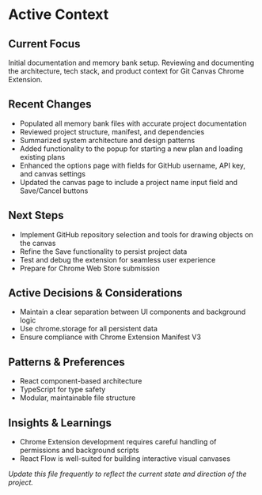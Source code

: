 # Active Context

## Current Focus
Initial documentation and memory bank setup. Reviewing and documenting the architecture, tech stack, and product context for Git Canvas Chrome Extension.

## Recent Changes
- Populated all memory bank files with accurate project documentation
- Reviewed project structure, manifest, and dependencies
- Summarized system architecture and design patterns
- Added functionality to the popup for starting a new plan and loading existing plans
- Enhanced the options page with fields for GitHub username, API key, and canvas settings
- Updated the canvas page to include a project name input field and Save/Cancel buttons

## Next Steps
- Implement GitHub repository selection and tools for drawing objects on the canvas
- Refine the Save functionality to persist project data
- Test and debug the extension for seamless user experience
- Prepare for Chrome Web Store submission

## Active Decisions & Considerations
- Maintain a clear separation between UI components and background logic
- Use chrome.storage for all persistent data
- Ensure compliance with Chrome Extension Manifest V3

## Patterns & Preferences
- React component-based architecture
- TypeScript for type safety
- Modular, maintainable file structure

## Insights & Learnings
- Chrome Extension development requires careful handling of permissions and background scripts
- React Flow is well-suited for building interactive visual canvases

*Update this file frequently to reflect the current state and direction of the project.*
